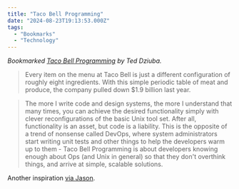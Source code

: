 ```yaml
---
title: "Taco Bell Programming"
date: "2024-08-23T19:13:53.000Z"
tags: 
  - "Bookmarks"
  - "Technology"
---
```


_Bookmarked [Taco Bell Programming](https://every.sdf.org/US_ASCII/Geekish/various/taco_bell.txt) by Ted Dziuba._

> Every item on the menu at Taco Bell is just a different configuration of roughly eight ingredients. With this simple periodic table of meat and produce, the company pulled down $1.9 billion last year.
 
> The more I write code and design systems, the more I understand that many times, you can achieve the desired functionality simply with clever reconfigurations of the basic Unix tool set. After all, functionality is an asset, but code is a liability. This is the opposite of a trend of nonsense called DevOps, where system administrators start writing unit tests and other things to help the developers warm up to them - Taco Bell Programming is about developers knowing enough about Ops (and Unix in general) so that they don't overthink things, and arrive at simple, scalable solutions.

Another inspiration [via Jason](https://www.fromjason.xyz/me/colophon/).
